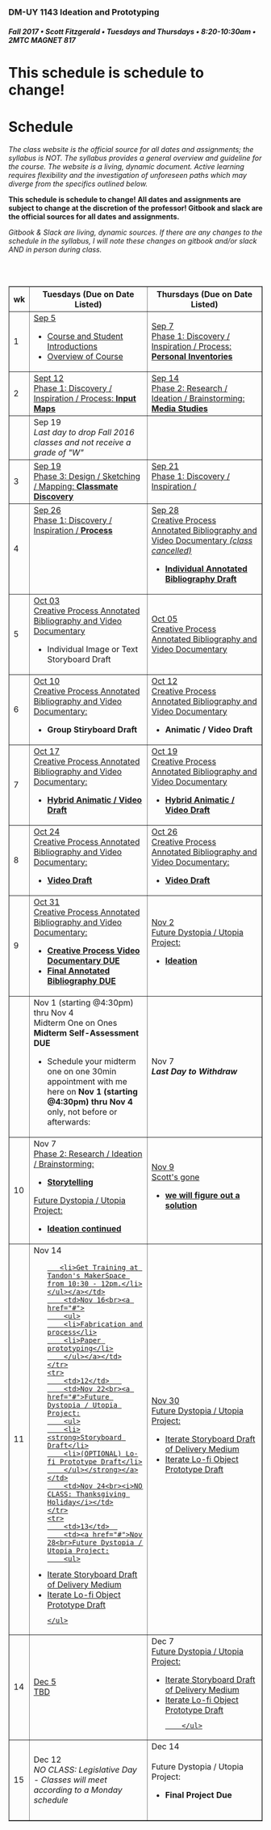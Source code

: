 ### DM-UY 1143 Ideation and Prototyping
##### Fall 2017 • Scott Fitzgerald • Tuesdays and Thursdays • 8:20-10:30am • 2MTC MAGNET 817
# This schedule is schedule to change!
# Schedule

_The class website is the official source for all dates and assignments; the syllabus is NOT. The syllabus provides a general overview and guideline for the course. The website is a living, dynamic document. Active learning requires flexibility and the investigation of unforeseen paths which may diverge from the specifics outlined below._


**This schedule is schedule to change! All dates and assignments are subject to change at the discretion of the professor! Gitbook and slack are the official sources for all dates and assignments.**

*Gitbook & Slack are living, dynamic sources. If there are any changes to the schedule in the syllabus, I will note these changes on gitbook and/or slack AND in person during class.*
<table border="1">
<tr>
<th width="4%">wk</th>
<th width="48%">Tuesdays (Due on Date Listed)</th>
<th width="48%">Thursdays (Due on Date Listed)</th>
</tr>
<tr>
<td>1</td>
<td><a href="week_1_detail.md">Sep 5<br>
<ul>
        <li>Course and Student Introductions</li>
        <li>Overview of Course</li></a></td>
        <td><a href="week_1_detail.md">Sep 7<br>Phase 1: Discovery / Inspiration / Process: <strong>Personal Inventories</strong</li></ul></a></td>
    </tr>
        <tr>
        <td>2</td>
        <td valign="top"><a href="week_2_detail_sep_13.md">Sept 12<br>Phase 1: Discovery / Inspiration / Process: <strong>Input Maps</strong></a></td>
        <td valign="top"><a href="week_2_detail_sep_13.md">Sep 14<br>Phase 2: Research / Ideation / Brainstorming: <strong>Media Studies</strong></a></td>
    </tr>
        <tr>
        <td><td>Sep 19<br><i>Last day to drop Fall 2016 classes and not receive a grade of "W"</i></td><td></td>
    </tr>
    <tr>
        <td>3</td>    
        <td><a href="week_3_detail.md">Sep 19<br>Phase 3: Design / Sketching / Mapping: <strong>Classmate Discovery</strong></a></td>
        <td valign="top"><a href="week_3_detail.md">Sep 21<br>Phase 1: Discovery / Inspiration / </a></td>
    </tr>
    <tr>
        <td>4</td>
        <td valign="top"><a href="week_4_detail.md">Sep 26<br>Phase 1: Discovery / Inspiration / <strong>Process</strong></strong></a></td>
        <td><a href="week_4_detail.md">Sep 28<br>Creative Process Annotated Bibliography and Video Documentary <em>(class cancelled)</em> <strong>
        <ul>
        <li>Individual Annotated Bibliography Draft</li>
        </ul></strong></a></td>
    </tr>
    <tr>
        <td>5</td>
        <td><a href="week_5_detail.md">Oct 03<br />Creative Process Annotated Bibliography and Video Documentary </a>
        <ul>
        <li>Individual Image or Text Storyboard Draft</li>
<!----  <li>Team Image or Text Storyboard Draft</li>  -->    
        </ul></a></td>
        <td><a href="week_5_detail.md">Oct 05<br>Creative Process Annotated Bibliography and Video Documentary</a>
     </td>
    </tr>
    <tr>
        <td>6</td>    
        <td><a href="week_6_detail.md">Oct 10<br>Creative Process Annotated Bibliography and Video Documentary: </a><strong>
        <ul>
        <li>Group Stiryboard Draft</li>
        </ul>
        </strong></a></td>
        <td><a href="week_6_detail.md">Oct 12<br>Creative Process Annotated Bibliography and Video Documentary</a>
        <strong>
        <ul>
        <li> Animatic / Video Draft</li>
        </ul>
        </strong></td>
    </tr>
    <tr>
        <td>7</td>     
        <td><a href="#">Oct 17<br>Creative Process Annotated Bibliography and Video Documentary:
        <strong>
        <ul>
        <li>Hybrid Animatic / Video Draft</li>
        </ul>
        </strong></a></td>
        <td><a href="#">Oct 19<br>Creative Process Annotated Bibliography and Video Documentary
        <strong>
        <ul>
        <li>Hybrid Animatic / Video Draft</li>
        </ul>
        </strong></a></td>
    </tr>
    <tr>
        <td>8</td>     
        <td><a href="#">Oct 24<br>Creative Process Annotated Bibliography and Video Documentary: <strong><ul><li>Video Draft</li></ul></strong></a></td>
        <td valign="top"><a href="#">Oct 26<br>Creative Process Annotated Bibliography and Video Documentary: <strong><ul><li>Video Draft</li></ul></strong></a></td>
    </tr>
    <tr>
        <td>9</td>      
        <td valign="top"><a href="#">Oct 31<br>Creative Process Annotated Bibliography and Video Documentary:
        <strong>
        <ul>
        <li>Creative Process Video Documentary DUE</li>
        <li>Final Annotated Bibliography DUE</li>
        </ul></as></td>
        <td><a href="#">Nov 2<br>Future Dystopia / Utopia Project:
        <strong>
        <ul>
        <li>Ideation</li>
        </ul>
        </strong></a></td>
    </tr>
     <tr>
        <td></td><td>Nov 1 (starting @4:30pm) thru Nov 4<br>Midterm One on Ones<br><strong>Midterm Self-Assessment DUE</strong> <ul><li>Schedule your midterm one on one 30min appointment with me here on <strong>Nov 1 (starting @4:30pm) thru Nov 4</strong> only, not before or afterwards: </li></ul></td>
        <td>Nov 7<br><strong><i>Last Day to Withdraw</i></strong></td>
    </tr>
    <tr>
        <td>10</td>     
        <td>Nov 7<br><a href="#">Phase 2: Research / Ideation / Brainstorming: <ul><li><strong>Storytelling</strong></li></ul>
        Future Dystopia / Utopia Project:
        <strong><ul>
        <li>Ideation continued</li>     
        </ul></strong></a></td>
        <td><a href="#">Nov 9<br>Scott's gone <strong>
        <ul>
        <li>we will figure out a solution</li>
        </ul></strong></a></td>
    </tr>
    <tr>
        <td>11</td>   
        <td>Nov 14<br>
        <a href="#">
        <ul>

       <li>Get Training at Tandon's MakerSpace from 10:30 - 12pm.</li></ul></a></td>
        <td>Nov 16<br><a href="#">
        <ul>
        <li>Fabrication and process</li>
        <li>Paper prototyping</li>
        </ul></a></td>
    </tr>
    <tr>
        <td>12</td>   
        <td>Nov 22<br><a href="#">Future Dystopia / Utopia Project:
        <ul>
        <li><strong>Storyboard Draft</li>
        <li>(OPTIONAL) Lo-fi Prototype Draft</li>
        </ul></strong></a></td>
        <td>Nov 24<br><i>NO CLASS: Thanksgiving Holiday</i></td>
    </tr>
    <tr>
        <td>13</td>  
        <td><a href="#">Nov 28<br>Future Dystopia / Utopia Project:
        <ul>
   <li> Iterate Storyboard Draft of Delivery Medium</li>
  <li>  Iterate Lo-fi Object Prototype Draft</li>


    </ul>
</td>
        <td><a href="#">Nov 30<br>Future Dystopia / Utopia Project: <ul>
           <li> Iterate Storyboard Draft of Delivery Medium</li>
  <li>  Iterate Lo-fi Object Prototype Draft</li>

</ul>

</td>
    </tr>
    <tr>
        <td>14</td>    
        <td><a href="#">Dec 5<br>TBD</td>
        <td>Dec 7<br><a href="#">Future Dystopia / Utopia Project: 
<ul>      
 <li> Iterate Storyboard Draft of Delivery Medium</li>
  <li>  Iterate Lo-fi Object Prototype Draft</li>


        </ul>
</a></td>
    </tr>
    <tr>
        <td>15</td>     
        <td>Dec 12<br><i>NO CLASS: Legislative Day - Classes will meet according to a Monday schedule</i></td>  
        <td>Dec 14<br><br>Future Dystopia / Utopia Project: <ul>
        <li><strong>Final Project Due</strong></li>      
        </ul></td>
    </tr>
    
</table>
